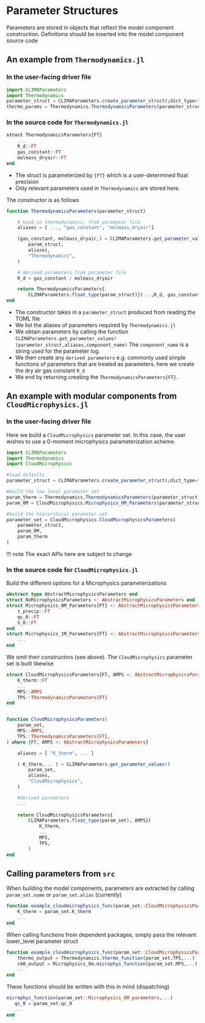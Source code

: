 # Parameter Structures

Parameters are stored in objects that reflect the model component construction. Definitions should be inserted into the model component source code

## An example from `Thermodynamics.jl` 

### In the user-facing driver file
```julia
import CLIMAParameters
import Thermodynamics
parameter_struct = CLIMAParameters.create_parameter_struct(;dict_type="alias") 
thermo_params = Thermodynamics.ThermodynamicsParameters(parameter_struct)
```

### In the source code for `Thermodynamics.jl`

```julia
struct ThermodynamicsParameters{FT}
    ...
    R_d::FT
    gas_constant::FT
    molmass_dryair::FT
end
```
- The struct is parameterized by `{FT}` which is a user-determined float precision
- Only relevant parameters used in `Thermodynamics` are stored here.

The constructor is as follows
```julia
function ThermodynamicsParameters(parameter_struct)

    # Used in thermodynamics, from parameter file
    aliases = [ ..., "gas_constant", "molmass_dryair"]

    (gas_constant, molmass_dryair,) = CLIMAParameters.get_parameter_values!(
        param_struct,
        aliases,
        "Thermodynamics",
    )

    # derived parameters from parameter file
    R_d = gas_constant / molmass_dryair

    return ThermodynamicsParameters{
        CLIMAParameters.float_type(param_struct)}(...,R_d, gas_constant, molmass_dryair)
end
```

- The constructor takes in a `parameter_struct` produced from reading the TOML file
- We list the aliases of parameters required by `Thermodynamics.jl` 
- We obtain parameters by calling the function `CLIMAParameters.get_parameter_values!(parameter_struct,aliases,component_name)` The `component_name` is a string used for the parameter log.
- We then create any `derived parameters` e.g. commonly used simple functions of parameters that are treated as parameters. here we create the dry air gas constant `R_d`
- We end by returning creating the `ThermodynamicsParameters{FT}`.


## An example with modular components from `CloudMicrophysics.jl`

### In the user-facing driver file

Here we build a `CloudMicrophysics` parameter set. In this case, the user wishes to use a
0-moment microphysics parameterization scheme.
```julia
import CLIMAParameters
import Thermodynamics
import CloudMicrophysics

#load defaults
parameter_struct = CLIMAParameters.create_parameter_struct(;dict_type="alias")

#build the low level parameter set
param_therm = Thermodynamics.ThermodynamicsParameters(parameter_struct)
param_0M = CloudMicrophysics.Microphysics_0M_Parameters(parameter_struct)

#build the hierarchical parameter set
parameter_set = CloudMicrophysics.CloudMicrophysicsParameters(
    parameter_struct,
    param_0M,
    param_therm
)
```
!!! note
    The exact APIs here are subject to change
    
### In the source code for `CloudMicrophysics.jl`

Build the different options for a Microphysics parameterizations
```julia
abstract type AbstractMicrophysicsParameters end
struct NoMicrophysicsParameters <: AbstractMicrophysicsParameters end 
struct Microphysics_0M_Parameters{FT} <: AbstractMicrophysicsParameters
    τ_precip::FT
    qc_0::FT
    S_0::FT
end
struct Microphysics_1M_Parameters{FT} <: AbstractMicrophysicsParameters
    ...
end
```
We omit their constructors (see above). The `CloudMicrophysics` parameter set is built likewise

```julia
struct CloudMicrophysicsParameters{FT, AMPS <: AbstractMicrophysicsParameters}
    K_therm::FT
    ...
    MPS::AMPS
    TPS::ThermodynamicsParameters{FT}
end


function CloudMicrophysicsParameters(
    param_set,
    MPS::AMPS,
    TPS::ThermodynamicsParameters{FT},
) where {FT, AMPS <: AbstractMicrophysicsParameters}

    aliases = [ "K_therm", ... ]

    ( K_therm,... ) = CLIMAParameters.get_parameter_values!(
        param_set,
        aliases,
        "CloudMicrophysics",
    )

    #derived parameters 
    ...
    
    return CloudMicrophysicsParameters{
        CLIMAParameters.float_type(param_set), AMPS}(
            K_therm,
            ...     
            MPS,
            TPS,
        )
end
```

## Calling parameters from `src`


When building the model components, parameters are extracted by calling `param_set.name` or `param_set.alias` (currently)
```julia
function example_cloudmicrophysics_func(param_set::CloudMicrophysicsParameters,...)
    K_therm = param_set.K_therm
    ...
end
```
When calling functions from dependent packages, simply pass the relevant lower_level parameter struct
```julia
function example_cloudmicrophysics_func(param_set::CloudMicrophysicsParameters,...)
    thermo_output = Thermodynamics.thermo_function(param_set.TPS,...)
    cm0_output = Microphysics_0m.microphys_function(param_set.MPS,...)
    ...
end
```
These functions should be written with this in mind (dispatching)
```julia
microphys_function(param_set::Microphysics_0M_parameters,...)
   qc_0 = param_set.qc_0
   ...
end
```


